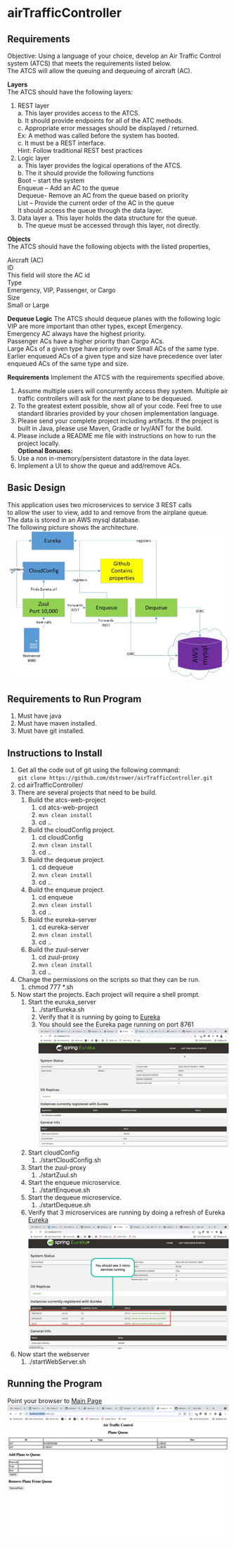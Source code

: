 # airTrafficController

## Requirements
Objective: Using a language of your choice, develop an Air Traffic Control system (ATCS) that meets the requirements listed below. <br>
The ATCS will allow the queuing and dequeuing of aircraft (AC). <br>

**Layers** <br>
The ATCS should have the following layers:
1. REST layer <br>
a. This layer provides access to the ATCS. <br>
b. It should provide endpoints for all of the ATC methods. <br>
c. Appropriate error messages should be displayed / returned. <br>
Ex: A method was called before the system has booted. <br>
c. It must be a REST interface. <br>
Hint: Follow traditional REST best practices
1. Logic layer <br>
a. This layer provides the logical operations of the ATCS. <br>
b. The it should provide the following functions <br>
Boot – start the system <br>
Enqueue – Add an AC to the queue <br>
Dequeue- Remove an AC from the queue based on priority <br>
List – Provide the current order of the AC in the queue <br>
It should access the queue through the data layer. <br>
1. Data layer
a. This layer holds the data structure for the queue. <br>
b. The queue must be accessed through this layer, not directly. <br>

**Objects** <br>
The ATCS should have the following objects with the listed properties, <br>

Aircraft (AC) <br>
ID <br>
This field will store the AC id <br>
Type <br>
Emergency, VIP, Passenger, or Cargo <br>
Size <br>
Small or Large <br>

**Dequeue Logic**
The ATCS should dequeue planes with the following logic <br>
VIP are more important than other types, except Emergency. <br>
Emergency AC always have the highest priority. <br>
Passenger ACs have a higher priority than Cargo ACs. <br>
Large ACs of a given type have priority over Small ACs of the same type. <br>
Earlier enqueued ACs of a given type and size have precedence over later enqueued ACs of the same type and size. <br>

**Requirements**
Implement the ATCS with the requirements specified above. <br>
1. Assume multiple users will concurrently access they system. Multiple air traffic controllers will ask for the next plane to be dequeued. <br>
1. To the greatest extent possible, show all of your code.  Feel free to use standard libraries provided by your chosen implementation language. <br>
1. Please send your complete project including artifacts.  If the project is built in Java, please use Maven, Gradle or Ivy/ANT for the build.  <br>
1. Please include a README me file with instructions on how to run the project locally.  <br>
**Optional Bonuses:** <br>
1. Use a non in-memory/persistent datastore in the data layer. <br>
1. Implement a UI to show the queue and add/remove ACs. <br>





## Basic Design
This application uses two microservices to service 3 REST calls <br>
to allow the user to view, add to and remove from the airplane queue. <br>
The data is stored in an AWS mysql database. <br>
The following picture shows the architecture. <br>
![High Level Design](https://github.com/dstrower/airTrafficController/blob/master/images/microservice.jpg)


## Requirements to Run Program

1. Must have java
1. Must have maven installed.
1. Must have git installed.

## Instructions to Install

1. Get all the code out of git using the following command: <br>
   `git clone https://github.com/dstrower/airTrafficController.git`
1. cd airTrafficController/   
1. There are several projects that need to be build.
    1. Build the  atcs-web-project
        1. cd atcs-web-project
        1. `mvn clean install`
        1. cd ..
    1. Build the cloudConfig project.
        1. cd cloudConfig
        1. `mvn clean install`
        1. cd ..
    1. Build the dequeue project.
        1. cd dequeue
        1.  `mvn clean install`
        1. cd ..
    1. Build the enqueue project.
        1. cd enqueue
        1. `mvn clean install`
        1. cd ..
    1. Build the eureka-server
        1. cd eureka-server
        1. `mvn clean install`
        1. cd ..
    1. Build the zuul-server
        1. cd zuul-proxy
        1. `mvn clean install`
        1. cd ..
1. Change the permissions on the scripts so that they can be run.
    1. chmod 777 *.sh
1. Now start the projects. Each project will require a shell prompt.
    1. Start the euruka_server
        1. ./startEureka.sh
        1. Verify that it is running by going to [Eureka](http://localhost:8761/)
        1. You should see the Eureka page running on port 8761 <br>
           ![Eureka](https://github.com/dstrower/airTrafficController/blob/master/images/EurekaStart.png)
    1. Start cloudConfig
        1. ./startCloudConfig.sh
    1. Start the zuul-proxy
        1.  ./startZuul.sh
    1. Start the enqueue microservice.
        1. ./startEnqueue.sh
    1. Start the dequeue microservice.
        1. ./startDequeue.sh
    1. Verify that 3 microservices are running by doing a refresh of Eureka [Eureka](http://localhost:8761/) <br>
       ![Eureka](https://github.com/dstrower/airTrafficController/blob/master/images/Eureka3.png)
1. Now start the webserver
    1. ./startWebServer.sh
    
## Running the Program

Point your browser to [Main Page](http://localhost:8080/) <br>
![Eureka](https://github.com/dstrower/airTrafficController/blob/master/images/mainWebpage.png)




